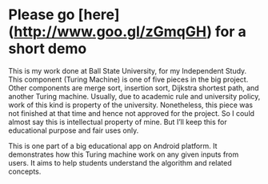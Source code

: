 Please go [here] (http://www.goo.gl/zGmqGH) for a short demo
============================================


This is my work done at Ball State University, for my Independent Study. This component (Turing Machine) is one of five pieces in the big project. Other components are merge sort, insertion sort, Dijkstra shortest path, and another Turing machine. 
Usually, due to academic rule and university policy, work of this kind is property of the university. Nonetheless, this piece was not finished at that time and hence not approved for the project. So I could almost say this is intellectual property of mine. But I’ll keep this for educational purpose and fair uses only. 

This is one part of a big educational app on Android platform. It demonstrates how this Turing machine work on any given inputs from users. It aims to help students understand the algorithm and related concepts.
